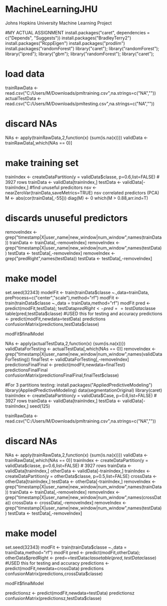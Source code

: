 MachineLearningJHU
==================

Johns Hopkins University Machine Learning Project

#MY ACTUAL ASSIGNMENT
install.packages("caret", dependencies = c("Depends", "Suggests"))
install.packages("BradleyTerry2")
install.packages("RcppEigen")
install.packages("prodlim")
install.packages("randomForest")
library("caret");
library("randomForest");
library("ipred");
library("gbm");
library("randomForest"); 
library("caret"); 
# load data
trainRawData <- read.csv("C:/Users/M/Downloads/pmltraining.csv",na.strings=c("NA",""))
actualTestData <- read.csv("C:/Users/M/Downloads/pmltesting.csv",na.strings=c("NA",""))
# discard NAs
NAs <- apply(trainRawData,2,function(x) {sum(is.na(x))}) 
validData <- trainRawData[,which(NAs == 0)]
# make training set
trainIndex <- createDataPartition(y = validData$classe, p=0.6,list=FALSE) # 3927 rows
trainData <- validData[trainIndex,]
testData <- validData[-trainIndex,]
#find unuseful predicitors
nsv <- nearZeroVar(trainData,saveMetrics=TRUE)
nsv
 correlated predictors (PCA)
M <- abs(cor(trainData[,-55]))
diag(M) <- 0
which(M > 0.88,arr.ind=T)
# discards unuseful predictors
removeIndex <- grep("timestamp|X|user_name|new_window|num_window",names(trainData))
trainData <- trainData[,-removeIndex]
removeIndex <- grep("timestamp|X|user_name|new_window|num_window",names(testData))
testData <- testData[,-removeIndex]
removeIndex <- grep("predRight",names(testData))
testData <- testData[,-removeIndex]
# make model
set.seed(32343)
modelFit <- train(trainData$classe ~.,data=trainData,
                  preProcess=c("center","scale"),method="rf")
modFit <- train(trainData$classe ~.,data = trainData,method="rf")
modFit
pred <- predict(modFit,testData); testData$predRight <- pred==testData$classe
table(pred,testData$classe)
#USED this for testing and accuracy
predictions <- predict(modFit,newdata=testData)
predictions
confusionMatrix(predictions,testData$classe)

modFit$finalModel



NAs <- apply(actualTestData,2,function(x) {sum(is.na(x))}) 
validDataForTesting <- actualTestData[,which(NAs == 0)]
removeIndex <- grep("timestamp|X|user_name|new_window|num_window",names(validDataForTesting))
finalTest <- validDataForTesting[,-removeIndex]
predictionsFinalFinal <- predict(modFit,newdata=finalTest)
predictionsFinalFinal
confusionMatrix(predictionsFinalFinal,finalTest$classe)


#For 3 partitions testing:
install.packages("AppliedPredictiveModeling")
library(AppliedPredictiveModeling)
data(segmentationOriginal)
library(caret)
trainIndex <- createDataPartition(y = validData$Case, p=0.6,list=FALSE) # 3927 rows
trainData <- validData[trainIndex,]
testData <- validData[-trainIndex,]
seed(125)




trainRawData <- read.csv("C:/Users/M/Downloads/pmltraining.csv",na.strings=c("NA",""))
# discard NAs
NAs <- apply(trainRawData,2,function(x) {sum(is.na(x))}) 
validData <- trainRawData[,which(NAs == 0)]
trainIndex <- createDataPartition(y = validData$classe, p=0.6,list=FALSE) # 3927 rows
trainData <- validData[trainIndex,]
otherData <- validData[-trainIndex,]
trainIndex <- createDataPartition(y = otherData$classe, p=0.5,list=FALSE)
crossData <- otherData[trainIndex,]
testData <- otherData[-trainIndex,]
removeIndex <- grep("timestamp|X|user_name|new_window|num_window",names(trainData))
trainData <- trainData[,-removeIndex]
removeIndex <- grep("timestamp|X|user_name|new_window|num_window",names(crossData))
crossData <- crossData[,-removeIndex]
removeIndex <- grep("timestamp|X|user_name|new_window|num_window",names(testData))
testData <- testData[,-removeIndex]
# make model
set.seed(32343)
modFit <- train(trainData$classe ~.,data = trainData,method="rf")
modFit
pred <- predict(modFit,otherData); otherData$predRight <- pred==testData$classe
table(pred,testData$classe)
#USED this for testing and accuracy
predictions <- predict(modFit,newdata=crossData)
predictions
confusionMatrix(predictions,crossData$classe)

modFit$finalModel


predictionsz <- predict(modFit,newdata=testData)
predictionsz
confusionMatrix(predictionsz,testData$classe)
